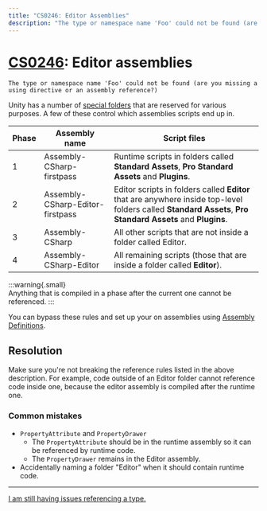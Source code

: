 ```yaml
---
title: "CS0246: Editor Assemblies"
description: "The type or namespace name 'Foo' could not be found (are you missing a using directive or an assembly reference?)"
---
```

# [CS0246](https://docs.microsoft.com/en-us/dotnet/csharp/language-reference/compiler-messages/cs0246): Editor assemblies

```
The type or namespace name 'Foo' could not be found (are you missing a using directive or an assembly reference?)
```


Unity has a number of [special folders](https://docs.unity3d.com/Manual/ScriptCompileOrderFolders.html) that are reserved for various purposes. A few of these control which assemblies scripts end up in.

| Phase | Assembly name                    | Script files                                                                                                                                                |
|-------|----------------------------------|-------------------------------------------------------------------------------------------------------------------------------------------------------------|
| 1     | Assembly-CSharp-firstpass        | Runtime scripts in folders called **Standard Assets**, **Pro Standard Assets** and **Plugins**.                                                             |
| 2     | Assembly-CSharp-Editor-firstpass | Editor scripts in folders called **Editor** that are anywhere inside top-level folders called **Standard Assets**, **Pro Standard Assets** and **Plugins**. |
| 3     | Assembly-CSharp                  | All other scripts that are not inside a folder called Editor.                                                                                               |
| 4     | Assembly-CSharp-Editor           | All remaining scripts (those that are inside a folder called **Editor**).                                                                                   |

:::warning{.small}  
Anything that is compiled in a phase after the current one cannot be referenced.
:::  

You can bypass these rules and set up your on assemblies using [Assembly Definitions](https://docs.unity3d.com/Manual/ScriptCompilationAssemblyDefinitionFiles.html).

## Resolution

Make sure you're not breaking the reference rules listed in the above description. For example, code outside of an Editor folder cannot reference code inside one, because the editor assembly is compiled after the runtime one.  

### Common mistakes
- `PropertyAttribute` and `PropertyDrawer`
  - The `PropertyAttribute` should be in the runtime assembly so it can be referenced by runtime code.
  - The `PropertyDrawer` remains in the Editor assembly.
- Accidentally naming a folder "Editor" when it should contain runtime code.

---

[I am still having issues referencing a type.](CS0246%20Other%20Considerations.md)
